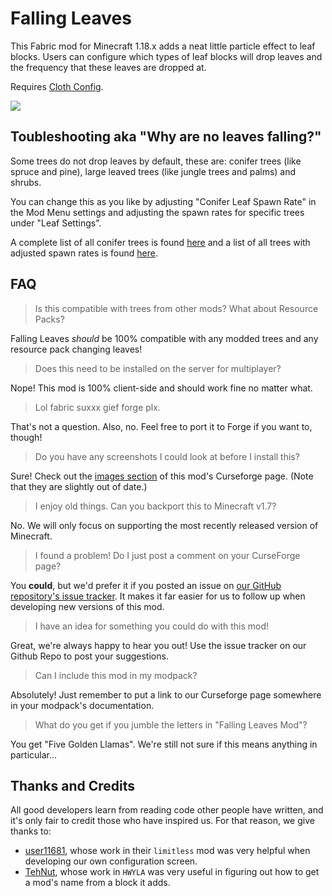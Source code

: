 # Falling Leaves

This Fabric mod for Minecraft 1.18.x adds a neat little particle effect to leaf blocks. Users can configure which types of leaf blocks will drop leaves and the frequency that these leaves are dropped at.

Requires [Cloth Config](https://www.curseforge.com/minecraft/mc-mods/cloth-config).

![](https://i.imgur.com/Y6zGq33.gif)

## Toubleshooting aka "Why are no leaves falling?"

Some trees do not drop leaves by default, these are: conifer trees (like spruce and pine), large leaved trees (like jungle trees and palms) and shrubs.

You can change this as you like by adjusting "Conifer Leaf Spawn Rate" in the Mod Menu settings and adjusting the spawn rates for specific trees under "Leaf Settings".

A complete list of all conifer trees is found [here](https://github.com/RandomMcSomethin/fallingleaves/blob/1.17/src/main/java/randommcsomethin/fallingleaves/config/ConfigDefaults.java#L9-L23) and a list of all trees with adjusted spawn rates is found [here](https://github.com/RandomMcSomethin/fallingleaves/blob/1.17/src/main/java/randommcsomethin/fallingleaves/config/ConfigDefaults.java#L32-L52).

## FAQ

> Is this compatible with trees from other mods? What about Resource Packs?

Falling Leaves _should_ be 100% compatible with any modded trees and any resource pack changing leaves!

> Does this need to be installed on the server for multiplayer?

Nope! This mod is 100% client-side and should work fine no matter what.

> Lol fabric suxxx gief forge plx.

That's not a question. Also, no. Feel free to port it to Forge if you want to, though!
> Do you have any screenshots I could look at before I install this?

Sure! Check out the [images section](https://www.curseforge.com/minecraft/mc-mods/falling-leaves-fabric/screenshots) of this mod's Curseforge page. (Note that they are slightly out of date.)

> I enjoy old things. Can you backport this to Minecraft v1.7?

No. We will only focus on supporting the most recently released version of Minecraft.

> I found a problem! Do I just post a comment on your CurseForge page?

You **could**, but we'd prefer it if you posted an issue on [our GitHub repository's issue tracker](https://github.com/RandomMcSomethin/fallingleaves/issues). It makes it far easier for us to follow up when developing new versions of this mod.
> I have an idea for something you could do with this mod!

Great, we're always happy to hear you out! Use the issue tracker on our Github Repo to post your suggestions.

> Can I include this mod in my modpack?
  
Absolutely! Just remember to put a link to our Curseforge page somewhere in your modpack's documentation.

> What do you get if you jumble the letters in "Falling Leaves Mod"?

You get "Five Golden Llamas". We're still not sure if this means anything in particular...
  
## Thanks and Credits

All good developers learn from reading code other people have written, and it's only fair to credit those who have inspired us. For that reason, we give thanks to:

- [user11681](https://github.com/user11681/java), whose work in their `limitless` mod was very helpful when developing our own configuration screen.
- [TehNut](https://github.com/TehNut), whose work in `HWYLA` was very useful in figuring out how to get a mod's name from a block it adds.
